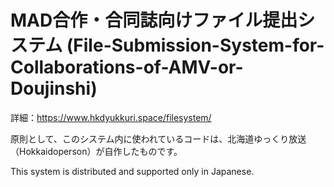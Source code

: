 # MAD合作・合同誌向けファイル提出システム (File-Submission-System-for-Collaborations-of-AMV-or-Doujinshi)
詳細：https://www.hkdyukkuri.space/filesystem/

原則として、このシステム内に使われているコードは、北海道ゆっくり放送（Hokkaidoperson）が自作したものです。

This system is distributed and supported only in Japanese.
